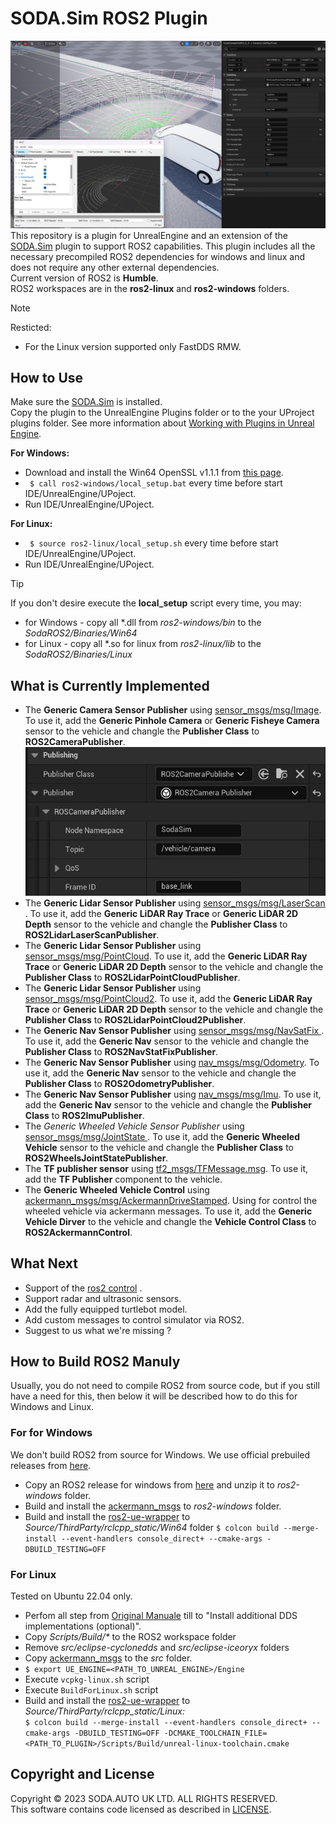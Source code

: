 # SODA.Sim ROS2 Plugin
![SodaSim](Docs/img/promo.png)
This repository is a plugin for UnrealEngine and an extension of the [SODA.Sim](https://github.com/soda-auto/SodaSim) plugin to support ROS2 capabilities.
This plugin includes all the necessary precompiled ROS2 dependencies for windows and linux and does not require any other external dependencies.  
Current version of ROS2 is **Humble**.  
ROS2 workspaces are in the **ros2-linux** and **ros2-windows** folders. 

> [!NOTE]
> Resticted:
>   - For the Linux version supported only FastDDS RMW.

## How to Use
Make sure the [SODA.Sim](https://github.com/soda-auto/SodaSim) is installed.  
Copy the plugin to the UnrealEngine Plugins folder or to the your UProject plugins folder. See more information about [Working with Plugins in Unreal Engine](https://docs.unrealengine.com/5.0/en-US/working-with-plugins-in-unreal-engine/). 
 
**For Windows:**  
  - Download and install the Win64 OpenSSL v1.1.1 from [this page](https://slproweb.com/products/Win32OpenSSL.html).
  - ``` $ call ros2-windows/local_setup.bat``` every time before start IDE/UnrealEngine/UPoject.
  - Run IDE/UnrealEngine/UPoject.
	
**For Linux:**  
  - ``` $ source ros2-linux/local_setup.sh``` every time before start IDE/UnrealEngine/UPoject.
  - Run IDE/UnrealEngine/UPoject.
  
> [!TIP]
> If you don't desire execute the **local_setup** script every time, you may:
>   - for Windows - copy all \*.dll from *ros2-windows/bin*  to the *SodaROS2/Binaries/Win64*
>   - for Linux - copy all \*.so for linux from *ros2-linux/lib* to the *SodaROS2/Binaries/Linux*

 
## What is Currently Implemented
 - The **Generic Camera Sensor Publisher** using [sensor_msgs/msg/Image](https://docs.ros2.org/latest/api/sensor_msgs/msg/Image.html).
 To use it, add the **Generic Pinhole Camera** or **Generic Fisheye Camera** sensor to the vehicle and changle the **Publisher Class** to **ROS2CameraPublisher**.   
 ![](Docs/img/camera_image.jpg)
 - The **Generic Lidar Sensor Publisher** using [sensor_msgs/msg/LaserScan ](https://docs.ros2.org/latest/api/sensor_msgs/msg/LaserScan.html).
 To use it, add the **Generic LiDAR Ray Trace** or **Generic LiDAR 2D Depth** sensor to the vehicle and changle the **Publisher Class** to **ROS2LidarLaserScanPublisher**.
 - The **Generic Lidar Sensor Publisher** using [sensor_msgs/msg/PointCloud](https://docs.ros2.org/latest/api/sensor_msgs/msg/PointCloud.html). To use it, add the **Generic LiDAR Ray Trace** or **Generic LiDAR 2D Depth** sensor to the vehicle and changle the **Publisher Class** to **ROS2LidarPointCloudPublisher**.
 - The **Generic Lidar Sensor Publisher** using [sensor_msgs/msg/PointCloud2](https://docs.ros2.org/latest/api/sensor_msgs/msg/PointCloud2.html). To use it, add the **Generic LiDAR Ray Trace** or **Generic LiDAR 2D Depth** sensor to the vehicle and changle the **Publisher Class** to **ROS2LidarPointCloud2Publisher**.
 - The **Generic Nav Sensor Publisher** using [sensor_msgs/msg/NavSatFix ](https://docs.ros2.org/latest/api/sensor_msgs/msg/NavSatFix.html). To use it, add the **Generic Nav** sensor to the vehicle and changle the **Publisher Class** to **ROS2NavStatFixPublisher**.
 - The **Generic Nav Sensor Publisher** using [nav_msgs/msg/Odometry](https://docs.ros2.org/foxy/api/nav_msgs/msg/Odometry.html). To use it, add the **Generic Nav** sensor to the vehicle and changle the **Publisher Class** to **ROS2OdometryPublisher**.
 - The **Generic Nav Sensor Publisher** using [nav_msgs/msg/Imu](https://docs.ros2.org/latest/api/sensor_msgs/msg/Imu.html). To use it, add the **Generic Nav** sensor to the vehicle and changle the **Publisher Class** to **ROS2ImuPublisher**.
 - The *Generic Wheeled Vehicle Sensor Publisher* using [sensor_msgs/msg/JointState ](https://docs.ros2.org/latest/api/sensor_msgs/msg/JointState.html). To use it, add the **Generic Wheeled Vehicle** sensor to the vehicle and changle the **Publisher Class** to **ROS2WheelsJointStatePublisher**.
 - The **TF publisher sensor** using [tf2_msgs/TFMessage.msg](https://docs.ros.org/en/melodic/api/tf2_msgs/html/msg/TFMessage.html). To use it, add the **TF Publisher** component to the vehicle.
 - The **Generic Wheeled Vehicle Control**  using [ackermann_msgs/msg/AckermannDriveStamped](https://github.com/ros-drivers/ackermann_msgs/blob/ros2/msg/AckermannDriveStamped.msg). Using for control the wheeled vehicle via ackermann messages. To use it, add the **Generic Vehicle Dirver** to the vehicle and changle the **Vehicle Control Class** to **ROS2AckermannControl**.
 
## What Next
 - Support of the [ros2 control](https://control.ros.org/master/index.html) .
 - Support radar and ultrasonic sensors.
 - Add the fully equipped turtlebot model.
 - Add custom messages to control simulator via ROS2.
 - Suggest to us what we're missing ?
  
## How to Build ROS2 Manuly
Usually, you do not need to compile ROS2 from source code, but if you still have a need for this, then below it will be described how to do this for Windows and Linux.

### For for Windows
We don't build ROS2 from source for Windows. We use official prebuiled releases from [here](https://github.com/ros2/ros2/releases). 
 - Copy an ROS2 release for windows from [here](https://github.com/ros2/ros2/releases) and unzip it to *ros2-windows* folder.
 - Build and install the [ackermann_msgs](https://github.com/ros-drivers/ackermann_msgs/tree/ros2) to *ros2-windows* folder.
 - Build and install the [ros2-ue-wrapper]() to *Source/ThirdParty/rclcpp_static/Win64* folder
  ``` $ colcon build --merge-install --event-handlers console_direct+ --cmake-args -DBUILD_TESTING=OFF ```

### For Linux 
Tested on Ubuntu 22.04 only.  
  - Perfom all step from [Original Manuale](https://docs.ros.org/en/humble/Installation/Alternatives/Ubuntu-Development-Setup.html) till to "Install additional DDS implementations (optional)".
  - Copy *Scripts/Build/\** to the ROS2 workspace folder
  - Remove *src/eclipse-cyclonedds* and *src/eclipse-iceoryx* folders
  - Copy [ackermann_msgs](https://github.com/ros-drivers/ackermann_msgs/tree/ros2) to the *src* folder.
  - ```$ export UE_ENGINE=<PATH_TO_UNREAL_ENGINE>/Engine```
  - Execute ```vcpkg-linux.sh``` script
  - Execute ```BuildForLinux.sh``` script
  - Build and install the [ros2-ue-wrapper]() to *Source/ThirdParty/rclcpp_static/Linux:*  
  ``` $ colcon build --merge-install --event-handlers console_direct+ --cmake-args -DBUILD_TESTING=OFF -DCMAKE_TOOLCHAIN_FILE=<PATH_TO_PLUGIN>/Scripts/Build/unreal-linux-toolchain.cmake ```

## Copyright and License
Copyright © 2023 SODA.AUTO UK LTD. ALL RIGHTS RESERVED.  
This software contains code licensed as described in [LICENSE](https://github.com/soda-auto/SodaSim/blob/master/LICENSE.md).  